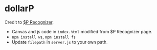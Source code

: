 dollarP
=======

Credit to [$P Recognizer](https://depts.washington.edu/aimgroup/proj/dollar/pdollar.html).

* Canvas and js code in `index.html` modified from $P Recognizer page.
* `npm install ws`, `npm install fs`
* Update `filepath` in `server.js` to your own path.
